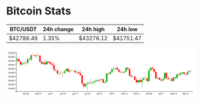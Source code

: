 # Bitcoin Stats

BTC/USDT|24h change|24h high|24h low|
|---|---|---|---|
|$42786.49|1.35%|$43276.12|$41751.47|

<img src="./chart.svg">

